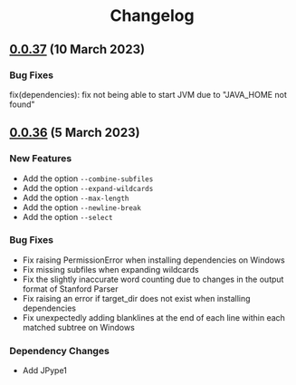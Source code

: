 <div align="center"><h1>Changelog</h1></div>

## [0.0.37](https://github.com/tanloong/neosca/releases/tag/0.0.37) (10 March 2023)

### Bug Fixes

fix(dependencies): fix not being able to start JVM due to "JAVA_HOME not found"

## [0.0.36](https://github.com/tanloong/neosca/releases/tag/0.0.36) (5 March 2023)

### New Features

+ Add the option `--combine-subfiles`
+ Add the option `--expand-wildcards`
+ Add the option `--max-length`
+ Add the option `--newline-break`
+ Add the option `--select`

### Bug Fixes

+ Fix raising PermissionError when installing dependencies on Windows
+ Fix missing subfiles when expanding wildcards
+ Fix the slightly inaccurate word counting due to changes in the output format of Stanford Parser
+ Fix raising an error if target_dir does not exist when installing dependencies
+ Fix unexpectedly adding blanklines at the end of each line within each matched subtree on Windows

### Dependency Changes

+ Add JPype1
